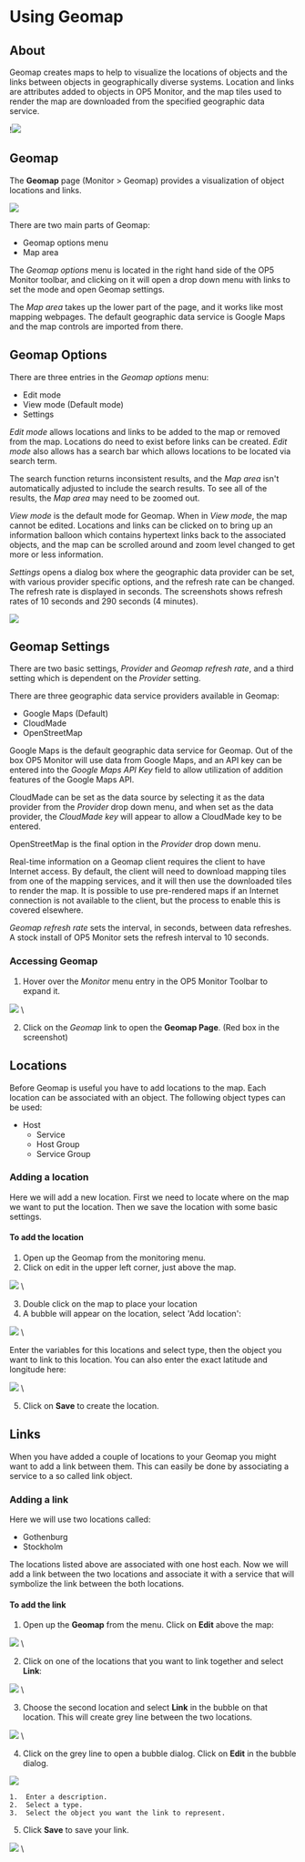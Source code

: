 # Using Geomap

## About

Geomap creates maps to help to visualize the locations of objects and the links between objects in geographically diverse systems. Location and links are attributes added to objects in OP5 Monitor, and the map tiles used to render the map are downloaded from the specified geographic data service.

!![](attachments/16482345/23793030.png)

## Geomap

The **Geomap** page (Monitor \> Geomap) provides a visualization of object locations and links.

![](attachments/16482345/23793028.png)

There are two main parts of Geomap:

- Geomap options menu
- Map area

The *Geomap options* menu is located in the right hand side of the OP5 Monitor toolbar, and clicking on it will open a drop down menu with links to set the mode and open Geomap settings.

The *Map area* takes up the lower part of the page, and it works like most mapping webpages. The default geographic data service is Google Maps and the map controls are imported from there.

## Geomap Options

There are three entries in the *Geomap options* menu:

- Edit mode
- View mode (Default mode)
- Settings

*Edit mode* allows locations and links to be added to the map or removed from the map. Locations do need to exist before links can be created. *Edit mode* also allows has a search bar which allows locations to be located via search term.

The search function returns inconsistent results, and the *Map area* isn't automatically adjusted to include the search results. To see all of the results, the *Map area* may need to be zoomed out.

*View mode* is the default mode for Geomap. When in *View mode*, the map cannot be edited. Locations and links can be clicked on to bring up an information balloon which contains hypertext links back to the associated objects, and the map can be scrolled around and zoom level changed to get more or less information.

*Settings* opens a dialog box where the geographic data provider can be set, with various provider specific options, and the refresh rate can be changed. The refresh rate is displayed in seconds. The screenshots shows refresh rates of 10 seconds and 290 seconds (4 minutes).

![](attachments/16482345/23793031.png)

## Geomap Settings

There are two basic settings, *Provider* and *Geomap refresh rate*, and a third setting which is dependent on the *Provider* setting.

There are three geographic data service providers available in Geomap:

- Google Maps (Default)
- CloudMade
- OpenStreetMap

Google Maps is the default geographic data service for Geomap. Out of the box OP5 Monitor will use data from Google Maps, and an API key can be entered into the *Google Maps API Key* field to allow utilization of addition features of the Google Maps API.

CloudMade can be set as the data source by selecting it as the data provider from the *Provider* drop down menu, and when set as the data provider, the *CloudMade key* will appear to allow a CloudMade key to be entered.

OpenStreetMap is the final option in the *Provider* drop down menu.

Real-time information on a Geomap client requires the client to have Internet access. By default, the client will need to download mapping tiles from one of the mapping services, and it will then use the downloaded tiles to render the map. It is possible to use pre-rendered maps if an Internet connection is not available to the client, but the process to enable this is covered elsewhere.

*Geomap refresh rate* sets the interval, in seconds, between data refreshes. A stock install of OP5 Monitor sets the refresh interval to 10 seconds.

### Accessing Geomap

1. Hover over the *Monitor* menu entry in the OP5 Monitor Toolbar to expand it.

![](attachments/16482345/23793029.png) \


2. Click on the *Geomap* link to open the **Geomap Page**. (Red box in the screenshot)

## Locations

Before Geomap is useful you have to add locations to the map. Each location can be associated with an object. The following object types can be used:

- Host
  - Service
  - Host Group
  - Service Group

### Adding a location

Here we will add a new location. First we need to locate where on the map we want to put the location. Then we save the location with some basic settings.

#### To add the location

1. Open up the Geomap from the monitoring menu.
2. Click on edit in the upper left corner, just above the map.

![](attachments/16482345/16678936.png) \


3. Double click on the map to place your location
4. A bubble will appear on the location, select 'Add location':

![](attachments/16482345/16678938.png) \


Enter the variables for this locations and select type, then the object you want to link to this location. You can also enter the exact latitude and longitude here:

![](attachments/16482345/16678939.png) \


5. Click on **Save** to create the location.

## Links

When you have added a couple of locations to your Geomap you might want to add a link between them. This can easily be done by associating a service to a so called link object.

### Adding a link

Here we will use two locations called:

- Gothenburg
- Stockholm

The locations listed above are associated with one host each.
 Now we will add a link between the two locations and associate it with a service that will symbolize the link between the both locations.

#### To add the link

1. Open up the **Geomap** from the menu. Click on **Edit** above the map:

![](attachments/16482345/16678940.png) \


2. Click on one of the locations that you want to link together and select **Link**:

![](attachments/16482345/16678942.png) \


3. Choose the second location and select **Link** in the bubble on that location. This will create grey line between the two locations.

![](attachments/16482345/16678944.png) \


4. Click on the grey line to open a bubble dialog. Click on **Edit** in the bubble dialog.

![](attachments/16482345/16678941.png)

    1.  Enter a description.
    2.  Select a type.
    3.  Select the object you want the link to represent.

5. Click **Save** to save your link.

![](attachments/16482345/16678943.png) \


